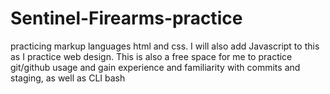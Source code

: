 # Sentinel-Firearms-practice
practicing markup languages html and css. 
I will also add Javascript to this as I practice web design.
This is also a free space for me to practice git/github usage and gain experience and familiarity with commits and staging, as well as CLI bash
